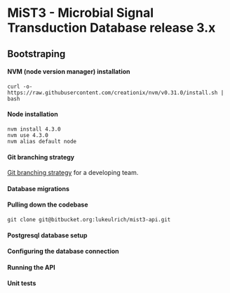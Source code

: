 # MiST3 - Microbial Signal Transduction Database release 3.x


## Bootstraping

#### NVM (node version manager) installation

```
curl -o- https://raw.githubusercontent.com/creationix/nvm/v0.31.0/install.sh | bash
```

#### Node installation
```
nvm install 4.3.0
nvm use 4.3.0
nvm alias default node
```

#### Git branching strategy
[Git branching strategy](http://nvie.com/posts/a-successful-git-branching-model) for a developing team.

#### Database migrations


#### Pulling down the codebase
```
git clone git@bitbucket.org:lukeulrich/mist3-api.git
```

#### Postgresql database setup

#### Configuring the database connection

#### Running the API

#### Unit tests
